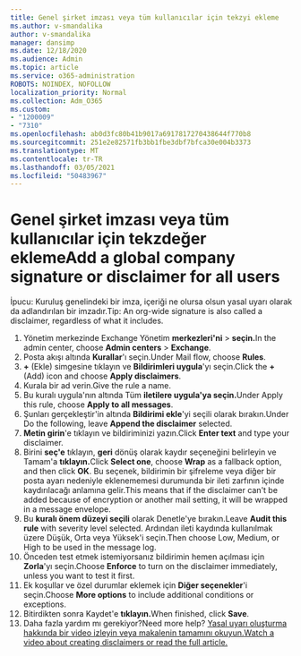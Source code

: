 ```yaml
---
title: Genel şirket imzası veya tüm kullanıcılar için tekzyi ekleme
ms.author: v-smandalika
author: v-smandalika
manager: dansimp
ms.date: 12/18/2020
ms.audience: Admin
ms.topic: article
ms.service: o365-administration
ROBOTS: NOINDEX, NOFOLLOW
localization_priority: Normal
ms.collection: Adm_O365
ms.custom:
- "1200009"
- "7310"
ms.openlocfilehash: ab0d3fc80b41b9017a6917817270438644f770b8
ms.sourcegitcommit: 251e2e82571fb3bb1fbe3dbf7bfca30e004b3373
ms.translationtype: MT
ms.contentlocale: tr-TR
ms.lasthandoff: 03/05/2021
ms.locfileid: "50483967"
---
```

# <a name="add-a-global-company-signature-or-disclaimer-for-all-users"></a><span data-ttu-id="de7c9-102">Genel şirket imzası veya tüm kullanıcılar için tekzdeğer ekleme</span><span class="sxs-lookup"><span data-stu-id="de7c9-102">Add a global company signature or disclaimer for all users</span></span>

<span data-ttu-id="de7c9-103">İpucu: Kuruluş genelindeki bir imza, içeriği ne olursa olsun yasal uyarı olarak da adlandırılan bir imzadır.</span><span class="sxs-lookup"><span data-stu-id="de7c9-103">Tip: An org-wide signature is also called a disclaimer, regardless of what it includes.</span></span>

1. <span data-ttu-id="de7c9-104">Yönetim merkezinde Exchange Yönetim **merkezleri'ni**  >  **seçin.**</span><span class="sxs-lookup"><span data-stu-id="de7c9-104">In the admin center, choose **Admin centers** > **Exchange**.</span></span>
2. <span data-ttu-id="de7c9-105">Posta akışı altında **Kurallar**'ı seçin.</span><span class="sxs-lookup"><span data-stu-id="de7c9-105">Under Mail flow, choose **Rules**.</span></span>
3. <span data-ttu-id="de7c9-106">**+** (Ekle) simgesine tıklayın ve **Bildirimleri uygula**'yı seçin.</span><span class="sxs-lookup"><span data-stu-id="de7c9-106">Click the **+** (Add) icon and choose **Apply disclaimers**.</span></span>
4. <span data-ttu-id="de7c9-107">Kurala bir ad verin.</span><span class="sxs-lookup"><span data-stu-id="de7c9-107">Give the rule a name.</span></span>
5. <span data-ttu-id="de7c9-108">Bu kuralı uygula'nın altında Tüm **iletilere uygula'ya seçin.**</span><span class="sxs-lookup"><span data-stu-id="de7c9-108">Under Apply this rule, choose **Apply to all messages**.</span></span>
6. <span data-ttu-id="de7c9-109">Şunları gerçekleştir'in altında **Bildirimi ekle**'yi seçili olarak bırakın.</span><span class="sxs-lookup"><span data-stu-id="de7c9-109">Under Do the following, leave **Append the disclaimer** selected.</span></span>
7. <span data-ttu-id="de7c9-110">**Metin girin**'e tıklayın ve bildiriminizi yazın.</span><span class="sxs-lookup"><span data-stu-id="de7c9-110">Click **Enter text** and type your disclaimer.</span></span>
8. <span data-ttu-id="de7c9-111">Birini **seç'e** tıklayın, **geri** dönüş olarak kaydır seçeneğini belirleyin ve Tamam'a **tıklayın.**</span><span class="sxs-lookup"><span data-stu-id="de7c9-111">Click **Select one**, choose **Wrap** as a fallback option, and then click **OK**.</span></span> <span data-ttu-id="de7c9-112">Bu seçenek, bildirimin bir şifreleme veya diğer bir posta ayarı nedeniyle eklenememesi durumunda bir ileti zarfının içinde kaydırılacağı anlamına gelir.</span><span class="sxs-lookup"><span data-stu-id="de7c9-112">This means that if the disclaimer can't be added because of encryption or another mail setting, it will be wrapped in a message envelope.</span></span>
9. <span data-ttu-id="de7c9-113">Bu **kuralı önem düzeyi seçili** olarak Denetle'ye bırakın.</span><span class="sxs-lookup"><span data-stu-id="de7c9-113">Leave **Audit this rule** with severity level selected.</span></span> <span data-ttu-id="de7c9-114">Ardından ileti kaydında kullanılmak üzere Düşük, Orta veya Yüksek'i seçin.</span><span class="sxs-lookup"><span data-stu-id="de7c9-114">Then choose Low, Medium, or High to be used in the message log.</span></span>
10. <span data-ttu-id="de7c9-115">Önceden test etmek istemiyorsanız bildirimin hemen açılması için **Zorla**'yı seçin.</span><span class="sxs-lookup"><span data-stu-id="de7c9-115">Choose **Enforce** to turn on the disclaimer immediately, unless you want to test it first.</span></span>
11. <span data-ttu-id="de7c9-116">Ek koşullar ve özel durumlar eklemek için **Diğer seçenekler**'i seçin.</span><span class="sxs-lookup"><span data-stu-id="de7c9-116">Choose **More options** to include additional conditions or exceptions.</span></span>
12. <span data-ttu-id="de7c9-117">Bitirdikten sonra Kaydet'e **tıklayın.**</span><span class="sxs-lookup"><span data-stu-id="de7c9-117">When finished, click **Save**.</span></span>
13. <span data-ttu-id="de7c9-118">Daha fazla yardım mı gerekiyor?</span><span class="sxs-lookup"><span data-stu-id="de7c9-118">Need more help?</span></span> [<span data-ttu-id="de7c9-119">Yasal uyarı oluşturma hakkında bir video izleyin veya makalenin tamamını okuyun.</span><span class="sxs-lookup"><span data-stu-id="de7c9-119">Watch a video about creating disclaimers or read the full article.</span></span>](https://support.office.com/article/2d75860f-c527-4352-a7f6-73eba54c0c72?wt.mc_id=Chat_GlobalSignature)